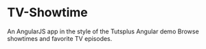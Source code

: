 TV-Showtime
===========
An AngularJS app in the style of the Tutsplus Angular demo
Browse showtimes and favorite TV episodes. 
